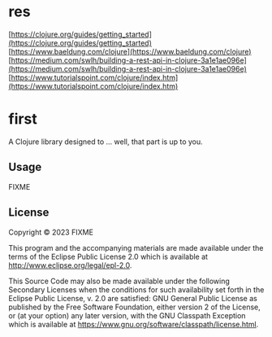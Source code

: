 # res

[https://clojure.org/guides/getting_started](https://clojure.org/guides/getting_started)
[https://www.baeldung.com/clojure](https://www.baeldung.com/clojure)
[https://medium.com/swlh/building-a-rest-api-in-clojure-3a1e1ae096e](https://medium.com/swlh/building-a-rest-api-in-clojure-3a1e1ae096e)
[https://www.tutorialspoint.com/clojure/index.htm](https://www.tutorialspoint.com/clojure/index.htm)

[]()




# first

A Clojure library designed to ... well, that part is up to you.

## Usage

FIXME

## License

Copyright © 2023 FIXME

This program and the accompanying materials are made available under the
terms of the Eclipse Public License 2.0 which is available at
http://www.eclipse.org/legal/epl-2.0.

This Source Code may also be made available under the following Secondary
Licenses when the conditions for such availability set forth in the Eclipse
Public License, v. 2.0 are satisfied: GNU General Public License as published by
the Free Software Foundation, either version 2 of the License, or (at your
option) any later version, with the GNU Classpath Exception which is available
at https://www.gnu.org/software/classpath/license.html.
